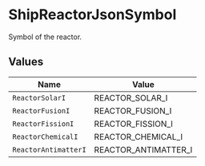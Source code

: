 # ShipReactorJsonSymbol

Symbol of the reactor.


## Values

| Name                 | Value                |
| -------------------- | -------------------- |
| `ReactorSolarI`      | REACTOR_SOLAR_I      |
| `ReactorFusionI`     | REACTOR_FUSION_I     |
| `ReactorFissionI`    | REACTOR_FISSION_I    |
| `ReactorChemicalI`   | REACTOR_CHEMICAL_I   |
| `ReactorAntimatterI` | REACTOR_ANTIMATTER_I |